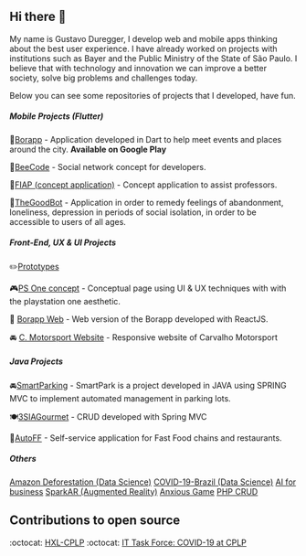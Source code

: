 ## Hi there 👋
My name is Gustavo Duregger, I develop web and mobile apps thinking about the best user experience. I have already worked on projects with institutions such as Bayer and the Public Ministry of the State of São Paulo. I believe that with technology and innovation we can improve a better society, solve big problems and challenges today.

Below you can see some repositories of projects that I developed, have fun.

##### Mobile Projects (Flutter)
🌃[Borapp](https://play.google.com/store/apps/details?id=com.gduregger.borapp) - Application developed in Dart to help meet events and places around the city. **Available on Google Play**

🐝[BeeCode](https://github.com/GustavoDuregger/BeeCode) - Social network concept for developers.

🐲[FIAP (concept application)](https://github.com/GustavoDuregger/fiap_aplication) - Concept application to assist professors.

🤖[TheGoodBot](https://github.com/FIAPOS/the_good_bot) - Application in order to remedy feelings of abandonment, loneliness, depression in periods of social isolation, in order to be accessible to users of all ages.

##### Front-End, UX & UI Projects

✏️[Prototypes](https://gist.github.com/GustavoDuregger/12f46da46badcab1fee358437d7e0bc4)

🎮[PS One concept](https://github.com/GustavoDuregger/psone) - Conceptual page using UI & UX techniques with with the playstation one aesthetic.

🌃 [Borapp Web](https://github.com/GustavoDuregger/borapp-web) - Web version of the Borapp developed with ReactJS.

🚘 [C. Motorsport Website](https://github.com/GustavoDuregger/SiteCMotorsport) - Responsive website of Carvalho Motorsport

##### Java Projects
🚘[SmartParking](https://github.com/GustavoDuregger/SmartPark) - SmartPark is a project developed in JAVA using SPRING MVC to implement automated management in parking lots.

🍽️[3SIAGourmet](https://github.com/FIAPOS/ComidaNacJava) - CRUD developed with Spring MVC

🍕[AutoFF](https://github.com/GustavoDuregger/AutoFF) - Self-service application for Fast Food chains and restaurants.

##### Others
[Amazon Deforestation (Data Science)](https://github.com/GustavoDuregger/AnaliseDesmatamentoAmazonia)
[COVID-19-Brazil (Data Science)](https://github.com/GustavoDuregger/COVID-19-Brazil)
[AI for business](https://github.com/GustavoDuregger/IAparaNegocios)
[SparkAR (Augmented Reality)](https://github.com/GustavoDuregger/Spark_AR)
[Anxious Game](https://github.com/GustavoDuregger/Anxious-Game)
[PHP CRUD](https://github.com/GustavoDuregger/cadastroCliente)

## Contributions to open source
:octocat: [HXL-CPLP](https://github.com/HXL-CPLP)
:octocat: [IT Task Force: COVID-19 at CPLP](https://github.com/covid-taskforce-cplp)
